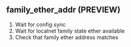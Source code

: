 
## family_ether_addr (PREVIEW)

1. Wait for config sync
1. Wait for localnet family state ether available
1. Check that family ether address matches
